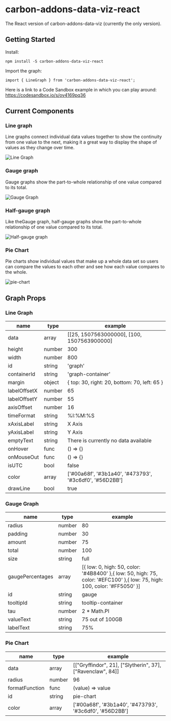 # carbon-addons-data-viz-react

The React version of carbon-addons-data-viz (currently the only version).

## Getting Started

Install:

`npm install -S carbon-addons-data-viz-react`

Import the graph:

`import { LineGraph } from 'carbon-addons-data-viz-react';`

Here is a link to a Code Sandbox example in which you can play around: https://codesandbox.io/s/ov4169pq36

## Current Components
### Line graph

Line graphs connect individual data values together to show the continuity from one value to the next, making it a great way to display the shape of values as they change over time.

![Line Graph](https://media.giphy.com/media/3ov9jNSQ7FXUb887za/giphy.gif)

### Gauge graph

Gauge graphs show the part-to-whole relationship of one value compared to its total.

![Gauge Graph](https://media.giphy.com/media/l378e0OVWmRGwemS4/giphy.gif)


### Half-gauge graph

Like theGauge graph, half-gauge graphs show the part-to-whole relationship of one value compared to its total.

![Half-gauge graph](https://media.giphy.com/media/3ov9jGlqJBneVSHQ1a/giphy.gif)

### Pie Chart

Pie charts show individual values that make up a whole data set so users can compare the values to each other and see how each value compares to the whole.

![pie-chart](https://i.imgur.com/OPTrLKk.png)

## Graph Props
### Line Graph

| name         | type   | example                                                    |
|--------------|--------|------------------------------------------------------------|
| data         | array  | [[25, 1507563000000], [100, 1507563900000]                 |
| height       | number | 300                                                        |
| width        | number | 800                                                        |
| id           | string | 'graph'                                                    |
| containerId  | string | 'graph-container'                                          |
| margin       | object | { top: 30, right: 20, bottom: 70, left: 65 }               |
| labelOffsetX | number | 65                                                         |
| labelOffsetY | number | 55                                                         |
| axisOffset   | number | 16                                                         |
| timeFormat   | string | %I:%M:%S                                                   |
| xAxisLabel   | string | X Axis                                                     |
| yAxisLabel   | string | Y Axis                                                     |
| emptyText    | string | There is currently no data available                       |
| onHover      | func   | () => {}                                                   |
| onMouseOut   | func   | () => {}                                                   |
| isUTC        | bool   | false                                                      |
| color        | array  | ['#00a68f', '#3b1a40', '#473793', '#3c6df0', '#56D2BB']    |
| drawLine     | bool   | true                                                       |

### Gauge Graph
| name             | type   | example                                                                                                                   |
|------------------|--------|---------------------------------------------------------------------------------------------------------------------------|
| radius           | number | 80                                                                                                                        |
| padding          | number | 30                                                                                                                        |
| amount           | number | 75                                                                                                                        |
| total            | number | 100                                                                                                                       |
| size             | string | full                                                                                                                      |
| gaugePercentages | array  | [{ low: 0, high: 50, color: '#4B8400' },{ low: 50, high: 75, color: '#EFC100' },{ low: 75, high: 100, color: '#FF5050' }] |
| id               | string | gauge                                                                                                                     |
| tooltipId        | string | tooltip-container                                                                                                         |
| tau              | number | 2 * Math.PI                                                                                                               |
| valueText        | string | 75 out of 100GB                                                                                                           |
| labelText        | string | 75%                                                                                                                       |

### Pie Chart

| name           | type   | example                                                    |
|----------------|--------|------------------------------------------------------------|
| data           | array  | [["Gryffindor", 21], ["Slytherin", 37], ["Ravenclaw", 84]] |
| radius         | number | 96                                                         |
| formatFunction | func   | (value) => value                                           |
| id             | string | pie-chart                                                  |
| color          | array  | ['#00a68f', '#3b1a40', '#473793', '#3c6df0', '#56D2BB']    |
